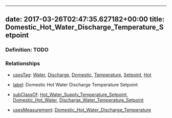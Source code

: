 
---
date: 2017-03-26T02:47:35.627182+00:00
title: Domestic_Hot_Water_Discharge_Temperature_Setpoint
---
### Definition: TODO

### Relationships

* [usesTag](https://brickschema.org/schema/1.0/BrickFrame#usesTag): [Water](https://brickschema.org/schema/1.0/BrickTag#Water), [Discharge](https://brickschema.org/schema/1.0/BrickTag#Discharge), [Domestic](https://brickschema.org/schema/1.0/BrickTag#Domestic), [Temperature](https://brickschema.org/schema/1.0/BrickTag#Temperature), [Setpoint](https://brickschema.org/schema/1.0/BrickTag#Setpoint), [Hot](https://brickschema.org/schema/1.0/BrickTag#Hot)

* [label](http://www.w3.org/2000/01/rdf-schema#label): Domestic Hot Water Discharge Temperature Setpoint

* [subClassOf](http://www.w3.org/2000/01/rdf-schema#subClassOf): [Hot_Water_Supply_Temperature_Setpoint](https://brickschema.org/schema/1.0/Brick#Hot_Water_Supply_Temperature_Setpoint), [Domestic_Hot_Water](https://brickschema.org/schema/1.0/Brick#Domestic_Hot_Water), [Discharge_Water_Temperature_Setpoint](https://brickschema.org/schema/1.0/Brick#Discharge_Water_Temperature_Setpoint)

* [usesMeasurement](https://brickschema.org/schema/1.0/BrickFrame#usesMeasurement): [Domestic_Hot_Water_Discharge_Temperature](https://brickschema.org/schema/1.0/Brick#Domestic_Hot_Water_Discharge_Temperature)
